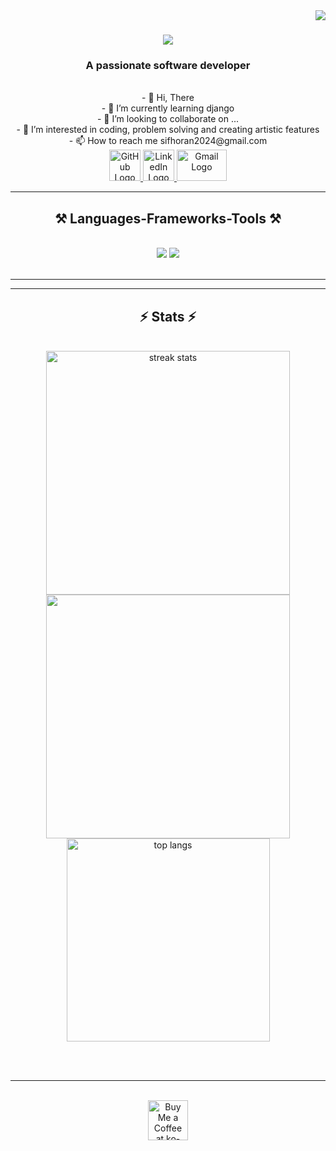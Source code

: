 <img align="right" src="https://visitor-badge.laobi.icu/badge?page_id=sidocoder.sidocoder" />
<h1 align="center">
    <img src="https://readme-typing-svg.herokuapp.com/?font=Righteous&size=35&center=true&vCenter=true&width=500&height=70&duration=4000&lines=Hi+There!+👋;+I'm+Sifhoran+Regassa!;" />
</h1>
<h3 align="center">A passionate software developer</h3>
<br/>
    <div align="center">
    <div>- 👋 Hi, There <br> </div>
    <div>- 🌱 I’m currently learning django <br></div>
  - 💞️ I’m looking to collaborate on ...<br> 
- 👀 I’m interested in coding, problem solving and creating artistic features <br>
- 📫 How to reach me sifhoran2024@gmail.com <br>
 </div>
    <div align="center"> 
  <a href="mailto:pedro.sales.muniz@gmail.com">
    <img src="https://github.githubassets.com/images/modules/logos_page/GitHub-Mark.png" alt="GitHub Logo" width="50" height="50">
  </a>
  <a href="https://linkedin.com/in/pedro-sales-muniz" target="_blank">
    <img src="https://upload.wikimedia.org/wikipedia/commons/c/ca/LinkedIn_logo_initials.png" alt="LinkedIn Logo" width="50" height="50">
  </a>
  <a href="https://salesp07.github.io" target="_blank">
     <img src="https://ssl.gstatic.com/ui/v1/icons/mail/rfr/logo_gmail_lockup_default_1x_r2.png" alt="Gmail Logo" width="80" height="50"> <!-- sqlite, safari, google-chrome are other good icon options -->
  </a>
</div>
 <hr/>

<h2 align="center">⚒️ Languages-Frameworks-Tools ⚒️</h2>
<br/>
<div align="center">
    <img src="https://skillicons.dev/icons?i=bootstrap,html,css,vscode,github,figma,git" />
    <img src="https://skillicons.dev/icons?i=python,javascript,mongodb,java,mysql" /><br>
</div>

<br/>
<hr/>
<div align="center">

<hr/>

<h2 align="center">⚡ Stats ⚡</h2>
<br>
<div align=center>
  <img width=390 src="https://github-readme-streak-stats-salesp07.vercel.app/?user=salesp07&count_private=true&theme=react&border_radius=10" alt="streak stats"/>
  <img width=390 src="https://github-readme-stats.vercel.app/api?username=sidocoder&show_icons=true&theme=radical         " />
  <br/>
  <img width=325 align="center" src="https://github-readme-stats-salesp07.vercel.app/api/top-langs/?username=salesp07&hide=HTML&langs_count=8&layout=compact&theme=react&border_radius=10&size_weight=0.5&count_weight=0.5&exclude_repo=github-readme-stats" alt="top langs" />
</div>

<br/><br/>

<hr/>

<br/>

<div align="center">
<a href='https://ko-fi.com/V7V4RAK9C' target='_blank'><img height='64' style='border:0px;height:64px;' src='https://storage.ko-fi.com/cdn/kofi1.png?v=3' border='0' alt='Buy Me a Coffee at ko-fi.com' /></a>
</div>

<br/>
    















<!---
sidocoder/sidocoder is a ✨ special ✨ repository because its `README.md` (this file) appears on your GitHub profile.
You can click the Preview link to take a look at your changes.
--->
